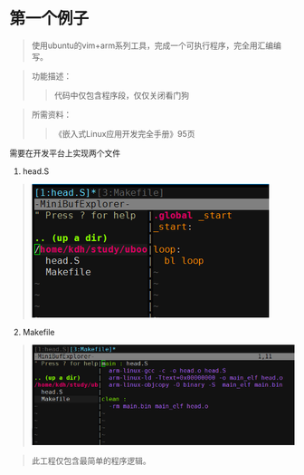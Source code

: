 # 第一个例子

>使用ubuntu的vim+arm系列工具，完成一个可执行程序，完全用汇编编写。

>功能描述：
>>代码中仅包含程序段，仅仅关闭看门狗

>所需资料：
>>《嵌入式Linux应用开发完全手册》95页

需要在开发平台上实现两个文件
1. head.S
>![head.S文件截图](https://github.com/kongdehua/uboot/raw/master/stage1/image/firstExample_head.png "head.S文件截图")

2. Makefile
>![Makefile文件截图](https://github.com/kongdehua/uboot/raw/master/stage1/image/firstExample_Makefile.png "Makefile文件截图")

>此工程仅包含最简单的程序逻辑。
